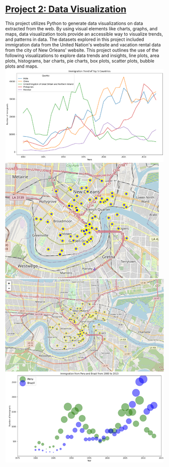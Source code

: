 # [Project 2: Data Visualization](https://colab.research.google.com/github/dandersonghub/Data-Visualization/blob/main/Data_Visualization.ipynb)
This project utilizes Python to generate data visualizations on data extracted from the web. By using visual elements like charts, graphs, and maps, data visualization tools provide an accessible way to visualize trends, and patterns in data. The datasets explored in this project included immigration data from the United Nation's website and vacation rental data from the city of New Orleans' website. This project outlines the use of the following visualizations to explore data trends and insights, line plots, area plots, histograms, bar charts, pie charts, box plots, scatter plots, bubble plots and maps.  
![](https://github.com/dandersonghub/Data-Visualization/blob/main/Line%20Plot.png)
![](https://github.com/dandersonghub/Data-Visualization/blob/main/NOLA_Map.png)
![](https://github.com/dandersonghub/Data-Visualization/blob/main/NOLA_Map2.png)
![](https://github.com/dandersonghub/Data-Visualization/blob/main/Bubble%20Plot.png)

